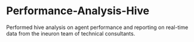 # Performance-Analysis-Hive
Performed hive analysis on agent performance and reporting on real-time data from the ineuron team of technical consultants.
